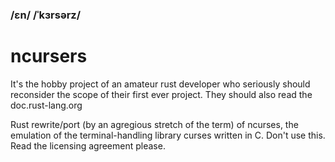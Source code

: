 ### /ɛn/ /ˈkɜrsərz/
# ncursers

It's the hobby project of an amateur rust developer who seriously should reconsider the scope of their first ever project.
They should also read the doc.rust-lang.org

Rust rewrite/port (by an agregious stretch of the term) of ncurses, the emulation of the terminal-handling library curses written in C.
Don't use this.
Read the licensing agreement please.
